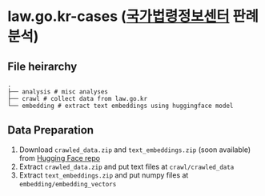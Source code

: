 # law.go.kr-cases ([국가법령정보센터](https://www.law.go.kr/LSW/precSc.do) 판례 분석)

## File heirarchy

```
.
├── analysis # misc analyses
├── crawl # collect data from law.go.kr
└── embedding # extract text embeddings using huggingface model
```

## Data Preparation
1. Download `crawled_data.zip` and `text_embeddings.zip` (soon available) from [Hugging Face repo](https://huggingface.co/datasets/woalsdnd/law.go.kr)
2. Extract `crawled_data.zip` and put text files at `crawl/crawled_data`
3. Extract `text_embeddings.zip` and put numpy files at `embedding/embedding_vectors`

